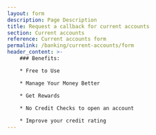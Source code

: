 ```yaml
---
layout: form
description: Page Description
title: Request a callback for current accounts
section: Current accounts
reference: Current accounts form
permalink: /banking/current-accounts/form
header_content: >- 
    ### Benefits: 

    * Free to Use

    * Manage Your Money Better

    * Get Rewards

    * No Credit Checks to open an account
    
    * Improve your credit rating
---
```

